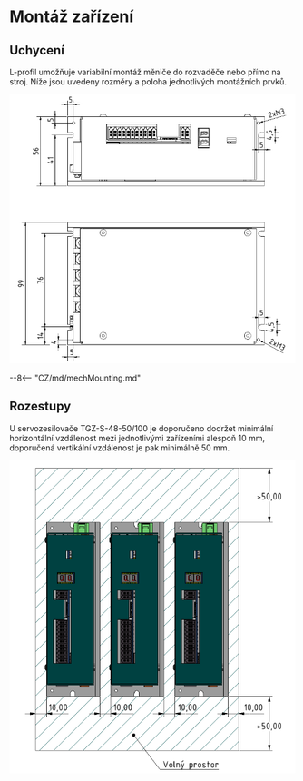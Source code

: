 # Montáž zařízení
## Uchycení
L-profil umožňuje variabilní montáž měniče do rozvaděče nebo přímo na stroj. Níže jsou uvedeny rozměry a poloha jednotlivých montážních prvků.

![TGZ-S-48-50/100 Mounting](../img/mounting.jpg)

--8<-- "CZ/md/mechMounting.md"

## Rozestupy
U servozesilovače TGZ-S-48-50/100 je doporučeno dodržet minimální horizontální vzdálenost mezi jednotlivými zařízeními alespoň 10 mm, doporučená vertikální vzdálenost je pak minimálně 50 mm.

![TGZ-S-48-50/100 Distance](../../../../source/img/placement1.png)


